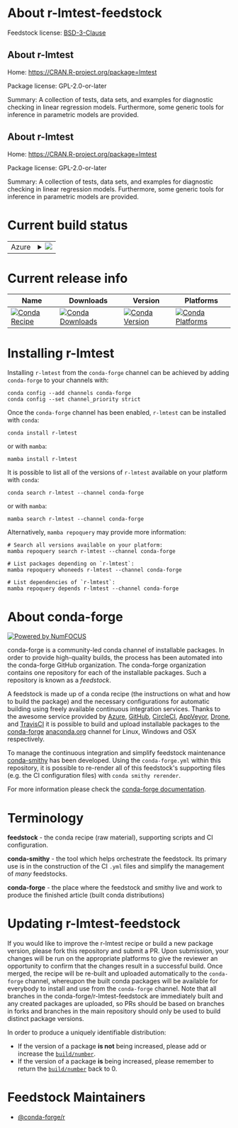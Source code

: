 About r-lmtest-feedstock
========================

Feedstock license: [BSD-3-Clause](https://github.com/conda-forge/r-lmtest-feedstock/blob/main/LICENSE.txt)


About r-lmtest
--------------

Home: https://CRAN.R-project.org/package=lmtest

Package license: GPL-2.0-or-later

Summary: A collection of tests, data sets, and examples for diagnostic checking in linear regression models. Furthermore, some generic tools for inference in parametric models are provided.

About r-lmtest
--------------

Home: https://CRAN.R-project.org/package=lmtest

Package license: GPL-2.0-or-later

Summary: A collection of tests, data sets, and examples for diagnostic checking in linear regression models. Furthermore, some generic tools for inference in parametric models are provided.

Current build status
====================


<table>
    
  <tr>
    <td>Azure</td>
    <td>
      <details>
        <summary>
          <a href="https://dev.azure.com/conda-forge/feedstock-builds/_build/latest?definitionId=1313&branchName=main">
            <img src="https://dev.azure.com/conda-forge/feedstock-builds/_apis/build/status/r-lmtest-feedstock?branchName=main">
          </a>
        </summary>
        <table>
          <thead><tr><th>Variant</th><th>Status</th></tr></thead>
          <tbody><tr>
              <td>linux_64_r_base4.3</td>
              <td>
                <a href="https://dev.azure.com/conda-forge/feedstock-builds/_build/latest?definitionId=1313&branchName=main">
                  <img src="https://dev.azure.com/conda-forge/feedstock-builds/_apis/build/status/r-lmtest-feedstock?branchName=main&jobName=linux&configuration=linux%20linux_64_r_base4.3" alt="variant">
                </a>
              </td>
            </tr><tr>
              <td>linux_64_r_base4.4</td>
              <td>
                <a href="https://dev.azure.com/conda-forge/feedstock-builds/_build/latest?definitionId=1313&branchName=main">
                  <img src="https://dev.azure.com/conda-forge/feedstock-builds/_apis/build/status/r-lmtest-feedstock?branchName=main&jobName=linux&configuration=linux%20linux_64_r_base4.4" alt="variant">
                </a>
              </td>
            </tr><tr>
              <td>linux_aarch64_r_base4.3</td>
              <td>
                <a href="https://dev.azure.com/conda-forge/feedstock-builds/_build/latest?definitionId=1313&branchName=main">
                  <img src="https://dev.azure.com/conda-forge/feedstock-builds/_apis/build/status/r-lmtest-feedstock?branchName=main&jobName=linux&configuration=linux%20linux_aarch64_r_base4.3" alt="variant">
                </a>
              </td>
            </tr><tr>
              <td>linux_aarch64_r_base4.4</td>
              <td>
                <a href="https://dev.azure.com/conda-forge/feedstock-builds/_build/latest?definitionId=1313&branchName=main">
                  <img src="https://dev.azure.com/conda-forge/feedstock-builds/_apis/build/status/r-lmtest-feedstock?branchName=main&jobName=linux&configuration=linux%20linux_aarch64_r_base4.4" alt="variant">
                </a>
              </td>
            </tr><tr>
              <td>linux_ppc64le_r_base4.3</td>
              <td>
                <a href="https://dev.azure.com/conda-forge/feedstock-builds/_build/latest?definitionId=1313&branchName=main">
                  <img src="https://dev.azure.com/conda-forge/feedstock-builds/_apis/build/status/r-lmtest-feedstock?branchName=main&jobName=linux&configuration=linux%20linux_ppc64le_r_base4.3" alt="variant">
                </a>
              </td>
            </tr><tr>
              <td>linux_ppc64le_r_base4.4</td>
              <td>
                <a href="https://dev.azure.com/conda-forge/feedstock-builds/_build/latest?definitionId=1313&branchName=main">
                  <img src="https://dev.azure.com/conda-forge/feedstock-builds/_apis/build/status/r-lmtest-feedstock?branchName=main&jobName=linux&configuration=linux%20linux_ppc64le_r_base4.4" alt="variant">
                </a>
              </td>
            </tr><tr>
              <td>osx_64_r_base4.3</td>
              <td>
                <a href="https://dev.azure.com/conda-forge/feedstock-builds/_build/latest?definitionId=1313&branchName=main">
                  <img src="https://dev.azure.com/conda-forge/feedstock-builds/_apis/build/status/r-lmtest-feedstock?branchName=main&jobName=osx&configuration=osx%20osx_64_r_base4.3" alt="variant">
                </a>
              </td>
            </tr><tr>
              <td>osx_64_r_base4.4</td>
              <td>
                <a href="https://dev.azure.com/conda-forge/feedstock-builds/_build/latest?definitionId=1313&branchName=main">
                  <img src="https://dev.azure.com/conda-forge/feedstock-builds/_apis/build/status/r-lmtest-feedstock?branchName=main&jobName=osx&configuration=osx%20osx_64_r_base4.4" alt="variant">
                </a>
              </td>
            </tr><tr>
              <td>osx_arm64_r_base4.3</td>
              <td>
                <a href="https://dev.azure.com/conda-forge/feedstock-builds/_build/latest?definitionId=1313&branchName=main">
                  <img src="https://dev.azure.com/conda-forge/feedstock-builds/_apis/build/status/r-lmtest-feedstock?branchName=main&jobName=osx&configuration=osx%20osx_arm64_r_base4.3" alt="variant">
                </a>
              </td>
            </tr><tr>
              <td>osx_arm64_r_base4.4</td>
              <td>
                <a href="https://dev.azure.com/conda-forge/feedstock-builds/_build/latest?definitionId=1313&branchName=main">
                  <img src="https://dev.azure.com/conda-forge/feedstock-builds/_apis/build/status/r-lmtest-feedstock?branchName=main&jobName=osx&configuration=osx%20osx_arm64_r_base4.4" alt="variant">
                </a>
              </td>
            </tr><tr>
              <td>win_64_r_base4.3</td>
              <td>
                <a href="https://dev.azure.com/conda-forge/feedstock-builds/_build/latest?definitionId=1313&branchName=main">
                  <img src="https://dev.azure.com/conda-forge/feedstock-builds/_apis/build/status/r-lmtest-feedstock?branchName=main&jobName=win&configuration=win%20win_64_r_base4.3" alt="variant">
                </a>
              </td>
            </tr><tr>
              <td>win_64_r_base4.4</td>
              <td>
                <a href="https://dev.azure.com/conda-forge/feedstock-builds/_build/latest?definitionId=1313&branchName=main">
                  <img src="https://dev.azure.com/conda-forge/feedstock-builds/_apis/build/status/r-lmtest-feedstock?branchName=main&jobName=win&configuration=win%20win_64_r_base4.4" alt="variant">
                </a>
              </td>
            </tr>
          </tbody>
        </table>
      </details>
    </td>
  </tr>
</table>

Current release info
====================

| Name | Downloads | Version | Platforms |
| --- | --- | --- | --- |
| [![Conda Recipe](https://img.shields.io/badge/recipe-r--lmtest-green.svg)](https://anaconda.org/conda-forge/r-lmtest) | [![Conda Downloads](https://img.shields.io/conda/dn/conda-forge/r-lmtest.svg)](https://anaconda.org/conda-forge/r-lmtest) | [![Conda Version](https://img.shields.io/conda/vn/conda-forge/r-lmtest.svg)](https://anaconda.org/conda-forge/r-lmtest) | [![Conda Platforms](https://img.shields.io/conda/pn/conda-forge/r-lmtest.svg)](https://anaconda.org/conda-forge/r-lmtest) |

Installing r-lmtest
===================

Installing `r-lmtest` from the `conda-forge` channel can be achieved by adding `conda-forge` to your channels with:

```
conda config --add channels conda-forge
conda config --set channel_priority strict
```

Once the `conda-forge` channel has been enabled, `r-lmtest` can be installed with `conda`:

```
conda install r-lmtest
```

or with `mamba`:

```
mamba install r-lmtest
```

It is possible to list all of the versions of `r-lmtest` available on your platform with `conda`:

```
conda search r-lmtest --channel conda-forge
```

or with `mamba`:

```
mamba search r-lmtest --channel conda-forge
```

Alternatively, `mamba repoquery` may provide more information:

```
# Search all versions available on your platform:
mamba repoquery search r-lmtest --channel conda-forge

# List packages depending on `r-lmtest`:
mamba repoquery whoneeds r-lmtest --channel conda-forge

# List dependencies of `r-lmtest`:
mamba repoquery depends r-lmtest --channel conda-forge
```


About conda-forge
=================

[![Powered by
NumFOCUS](https://img.shields.io/badge/powered%20by-NumFOCUS-orange.svg?style=flat&colorA=E1523D&colorB=007D8A)](https://numfocus.org)

conda-forge is a community-led conda channel of installable packages.
In order to provide high-quality builds, the process has been automated into the
conda-forge GitHub organization. The conda-forge organization contains one repository
for each of the installable packages. Such a repository is known as a *feedstock*.

A feedstock is made up of a conda recipe (the instructions on what and how to build
the package) and the necessary configurations for automatic building using freely
available continuous integration services. Thanks to the awesome service provided by
[Azure](https://azure.microsoft.com/en-us/services/devops/), [GitHub](https://github.com/),
[CircleCI](https://circleci.com/), [AppVeyor](https://www.appveyor.com/),
[Drone](https://cloud.drone.io/welcome), and [TravisCI](https://travis-ci.com/)
it is possible to build and upload installable packages to the
[conda-forge](https://anaconda.org/conda-forge) [anaconda.org](https://anaconda.org/)
channel for Linux, Windows and OSX respectively.

To manage the continuous integration and simplify feedstock maintenance
[conda-smithy](https://github.com/conda-forge/conda-smithy) has been developed.
Using the ``conda-forge.yml`` within this repository, it is possible to re-render all of
this feedstock's supporting files (e.g. the CI configuration files) with ``conda smithy rerender``.

For more information please check the [conda-forge documentation](https://conda-forge.org/docs/).

Terminology
===========

**feedstock** - the conda recipe (raw material), supporting scripts and CI configuration.

**conda-smithy** - the tool which helps orchestrate the feedstock.
                   Its primary use is in the construction of the CI ``.yml`` files
                   and simplify the management of *many* feedstocks.

**conda-forge** - the place where the feedstock and smithy live and work to
                  produce the finished article (built conda distributions)


Updating r-lmtest-feedstock
===========================

If you would like to improve the r-lmtest recipe or build a new
package version, please fork this repository and submit a PR. Upon submission,
your changes will be run on the appropriate platforms to give the reviewer an
opportunity to confirm that the changes result in a successful build. Once
merged, the recipe will be re-built and uploaded automatically to the
`conda-forge` channel, whereupon the built conda packages will be available for
everybody to install and use from the `conda-forge` channel.
Note that all branches in the conda-forge/r-lmtest-feedstock are
immediately built and any created packages are uploaded, so PRs should be based
on branches in forks and branches in the main repository should only be used to
build distinct package versions.

In order to produce a uniquely identifiable distribution:
 * If the version of a package **is not** being increased, please add or increase
   the [``build/number``](https://docs.conda.io/projects/conda-build/en/latest/resources/define-metadata.html#build-number-and-string).
 * If the version of a package **is** being increased, please remember to return
   the [``build/number``](https://docs.conda.io/projects/conda-build/en/latest/resources/define-metadata.html#build-number-and-string)
   back to 0.

Feedstock Maintainers
=====================

* [@conda-forge/r](https://github.com/conda-forge/r/)

